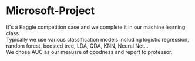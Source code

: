# Microsoft-Project
It's a Kaggle competition case and we complete it in our machine learning class.   
Typically we use various classification models including logistic regression, random forest, boosted tree, LDA, QDA, KNN, Neural Net...   
We chose AUC as our meausre of goodness and report to professor.
